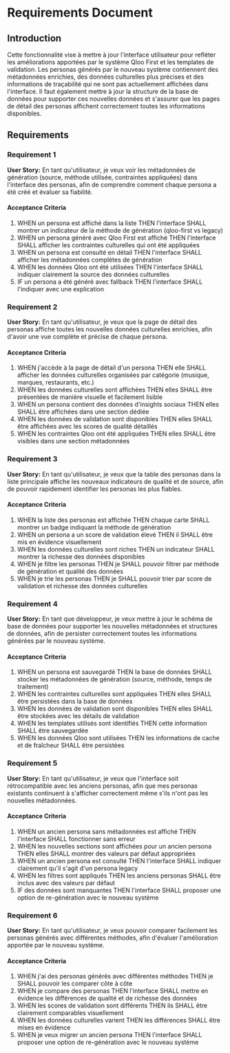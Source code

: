 # Requirements Document

## Introduction

Cette fonctionnalité vise à mettre à jour l'interface utilisateur pour refléter les améliorations apportées par le système Qloo First et les templates de validation. Les personas générés par le nouveau système contiennent des métadonnées enrichies, des données culturelles plus précises et des informations de traçabilité qui ne sont pas actuellement affichées dans l'interface. Il faut également mettre à jour la structure de la base de données pour supporter ces nouvelles données et s'assurer que les pages de détail des personas affichent correctement toutes les informations disponibles.

## Requirements

### Requirement 1

**User Story:** En tant qu'utilisateur, je veux voir les métadonnées de génération (source, méthode utilisée, contraintes appliquées) dans l'interface des personas, afin de comprendre comment chaque persona a été créé et évaluer sa fiabilité.

#### Acceptance Criteria

1. WHEN un persona est affiché dans la liste THEN l'interface SHALL montrer un indicateur de la méthode de génération (qloo-first vs legacy)
2. WHEN un persona généré avec Qloo First est affiché THEN l'interface SHALL afficher les contraintes culturelles qui ont été appliquées
3. WHEN un persona est consulté en détail THEN l'interface SHALL afficher les métadonnées complètes de génération
4. WHEN les données Qloo ont été utilisées THEN l'interface SHALL indiquer clairement la source des données culturelles
5. IF un persona a été généré avec fallback THEN l'interface SHALL l'indiquer avec une explication

### Requirement 2

**User Story:** En tant qu'utilisateur, je veux que la page de détail des personas affiche toutes les nouvelles données culturelles enrichies, afin d'avoir une vue complète et précise de chaque persona.

#### Acceptance Criteria

1. WHEN j'accède à la page de détail d'un persona THEN elle SHALL afficher les données culturelles organisées par catégorie (musique, marques, restaurants, etc.)
2. WHEN les données culturelles sont affichées THEN elles SHALL être présentées de manière visuelle et facilement lisible
3. WHEN un persona contient des données d'insights sociaux THEN elles SHALL être affichées dans une section dédiée
4. WHEN les données de validation sont disponibles THEN elles SHALL être affichées avec les scores de qualité détaillés
5. WHEN les contraintes Qloo ont été appliquées THEN elles SHALL être visibles dans une section métadonnées

### Requirement 3

**User Story:** En tant qu'utilisateur, je veux que la table des personas dans la liste principale affiche les nouveaux indicateurs de qualité et de source, afin de pouvoir rapidement identifier les personas les plus fiables.

#### Acceptance Criteria

1. WHEN la liste des personas est affichée THEN chaque carte SHALL montrer un badge indiquant la méthode de génération
2. WHEN un persona a un score de validation élevé THEN il SHALL être mis en évidence visuellement
3. WHEN les données culturelles sont riches THEN un indicateur SHALL montrer la richesse des données disponibles
4. WHEN je filtre les personas THEN je SHALL pouvoir filtrer par méthode de génération et qualité des données
5. WHEN je trie les personas THEN je SHALL pouvoir trier par score de validation et richesse des données culturelles

### Requirement 4

**User Story:** En tant que développeur, je veux mettre à jour le schéma de base de données pour supporter les nouvelles métadonnées et structures de données, afin de persister correctement toutes les informations générées par le nouveau système.

#### Acceptance Criteria

1. WHEN un persona est sauvegardé THEN la base de données SHALL stocker les métadonnées de génération (source, méthode, temps de traitement)
2. WHEN les contraintes culturelles sont appliquées THEN elles SHALL être persistées dans la base de données
3. WHEN les données de validation sont disponibles THEN elles SHALL être stockées avec les détails de validation
4. WHEN les templates utilisés sont identifiés THEN cette information SHALL être sauvegardée
5. WHEN les données Qloo sont utilisées THEN les informations de cache et de fraîcheur SHALL être persistées

### Requirement 5

**User Story:** En tant qu'utilisateur, je veux que l'interface soit rétrocompatible avec les anciens personas, afin que mes personas existants continuent à s'afficher correctement même s'ils n'ont pas les nouvelles métadonnées.

#### Acceptance Criteria

1. WHEN un ancien persona sans métadonnées est affiché THEN l'interface SHALL fonctionner sans erreur
2. WHEN les nouvelles sections sont affichées pour un ancien persona THEN elles SHALL montrer des valeurs par défaut appropriées
3. WHEN un ancien persona est consulté THEN l'interface SHALL indiquer clairement qu'il s'agit d'un persona legacy
4. WHEN les filtres sont appliqués THEN les anciens personas SHALL être inclus avec des valeurs par défaut
5. IF des données sont manquantes THEN l'interface SHALL proposer une option de re-génération avec le nouveau système

### Requirement 6

**User Story:** En tant qu'utilisateur, je veux pouvoir comparer facilement les personas générés avec différentes méthodes, afin d'évaluer l'amélioration apportée par le nouveau système.

#### Acceptance Criteria

1. WHEN j'ai des personas générés avec différentes méthodes THEN je SHALL pouvoir les comparer côte à côte
2. WHEN je compare des personas THEN l'interface SHALL mettre en évidence les différences de qualité et de richesse des données
3. WHEN les scores de validation sont différents THEN ils SHALL être clairement comparables visuellement
4. WHEN les données culturelles varient THEN les différences SHALL être mises en évidence
5. WHEN je veux migrer un ancien persona THEN l'interface SHALL proposer une option de re-génération avec le nouveau système